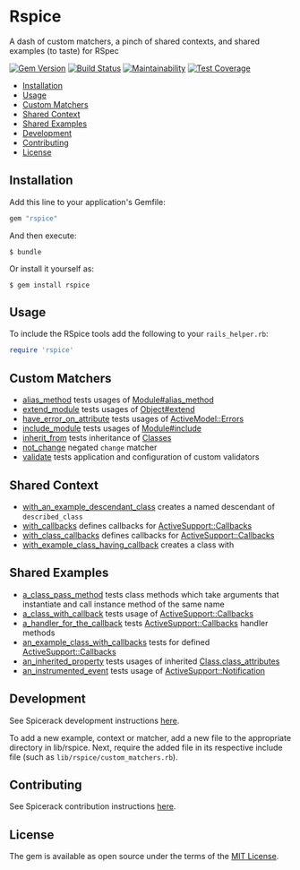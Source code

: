 # Rspice

A dash of custom matchers, a pinch of shared contexts, and shared examples (to taste) for RSpec

[![Gem Version](https://badge.fury.io/rb/rspice.svg)](https://badge.fury.io/rb/rspice)
[![Build Status](https://semaphoreci.com/api/v1/freshly/spicerack/branches/master/badge.svg)](https://semaphoreci.com/freshly/spicerack)
[![Maintainability](https://api.codeclimate.com/v1/badges/7e089c2617c530a85b17/maintainability)](https://codeclimate.com/github/Freshly/spicerack/maintainability)
[![Test Coverage](https://api.codeclimate.com/v1/badges/7e089c2617c530a85b17/test_coverage)](https://codeclimate.com/github/Freshly/spicerack/test_coverage)

* [Installation](#installation)
* [Usage](#usage)
* [Custom Matchers](#custom-matchers)
* [Shared Context](#shared-context)
* [Shared Examples](#shared-examples)
* [Development](#development)
* [Contributing](#contributing)
* [License](#license)

## Installation

Add this line to your application's Gemfile:

```ruby
gem "rspice"
```

And then execute:

    $ bundle

Or install it yourself as:

    $ gem install rspice

## Usage

To include the RSpice tools add the following to your `rails_helper.rb`:

```ruby
require 'rspice'
```

## Custom Matchers

* [alias_method](lib/rspice/custom_matchers/alias_method.rb) tests usages of [Module#alias_method](https://apidock.com/ruby/Module/alias_method)
* [extend_module](lib/rspice/custom_matchers/extend_module.rb) tests usages of [Object#extend](https://www.apidock.com/ruby/Object/extend)
* [have_error_on_attribute](lib/rspice/custom_matchers/have_error_on_attribute.rb) tests usages of [ActiveModel::Errors](https://api.rubyonrails.org/classes/ActiveModel/Errors.html)
* [include_module](lib/rspice/custom_matchers/include_module.rb) tests usages of [Module#include](https://apidock.com/ruby/Module/include)
* [inherit_from](lib/rspice/custom_matchers/inherit_from.rb) tests inheritance of [Classes](https://apidock.com/ruby/Class)
* [not_change](lib/rspice/custom_matchers/not_change.rb) negated `change` matcher
* [validate](lib/rspice/custom_matchers/validate.rb) tests application and configuration of custom validators

## Shared Context

* [with_an_example_descendant_class](lib/rspice/shared_context/with_an_example_descendant_class.rb) creates a named descendant of `described_class`
* [with_callbacks](lib/rspice/shared_context/with_callbacks.rb) defines callbacks for [ActiveSupport::Callbacks](https://apidock.com/rails/ActiveSupport/Callbacks)
* [with_class_callbacks](lib/rspice/shared_context/with_class_callbacks.rb) defines callbacks for [ActiveSupport::Callbacks](https://apidock.com/rails/ActiveSupport/Callbacks)
* [with_example_class_having_callback](lib/rspice/shared_context/with_example_class_having_callback.rb) creates a class with 

## Shared Examples

* [a_class_pass_method](lib/rspice/shared_examples/a_class_pass_method.rb) tests class methods which take arguments that instantiate and call instance method of the same name
* [a_class_with_callback](lib/rspice/shared_examples/a_class_with_callback.rb) tests usage of [ActiveSupport::Callbacks](https://apidock.com/rails/ActiveSupport/Callbacks)
* [a_handler_for_the_callback](lib/rspice/shared_examples/a_handler_for_the_callback.rb) tests [ActiveSupport::Callbacks](https://apidock.com/rails/ActiveSupport/Callbacks) handler methods
* [an_example_class_with_callbacks](lib/rspice/shared_examples/an_example_class_with_callbacks.rb) tests for defined [ActiveSupport::Callbacks](https://apidock.com/rails/ActiveSupport/Callbacks)
* [an_inherited_property](lib/rspice/shared_examples/an_inherited_property.rb) tests usages of inherited [Class.class_attributes](https://apidock.com/rails/Class/class_attribute)
* [an_instrumented_event](lib/rspice/shared_examples/an_instrumented_event.rb) tests usage of [ActiveSupport::Notification](https://apidock.com/rails/ActiveSupport/Notifications)

## Development

See Spicerack development instructions [here](https://github.com/Freshly/spicerack/blob/develop/README.md#development).

To add a new example, context or matcher, add a new file to the appropriate directory in lib/rspice. Next, require the added file in its respective include file (such as `lib/rspice/custom_matchers.rb`).

## Contributing

See Spicerack contribution instructions [here](https://github.com/Freshly/spicerack/blob/develop/README.md#contributing).

## License

The gem is available as open source under the terms of the [MIT License](https://opensource.org/licenses/MIT).
